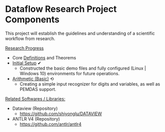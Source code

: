 # Dataflow Research Project Components
This project will establish the guidelines and understanding of a scientific workflow from research.

<ins>Research Progress</ins>
- Core [Definitions](https://github.com/luaywadie/dataflow_research/blob/master/Definitions.md) and Theorems
- [Initial Setup](https://github.com/luaywadie/dataflow_research/tree/master/demos/initial_phase) ✔
  - Constructed the basic demo files and fully configured (Linux | Windows 10) environments for future operations.
- [Arithmetic (Basic)](https://github.com/luaywadie/dataflow_research/tree/master/demos/arithmetic) ⟲
  - Creating a simple input recognizer for digits and variables, as well as PEMDAS support.

<ins>Related Softwares / Libraries:</ins>
- Dataview (Repository)
  - https://github.com/shiyonglu/DATAVIEW
- ANTLR V4 (Repository)
  - https://github.com/antlr/antlr4
